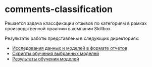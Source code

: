 # comments-classification

Решается задача классфикации отзывов по категориям в рамках производственной практики в компании Skillbox.

Результаты работы представлены в следующих директориях:

* [Исследования данных и моделей в формате отчетов](./reports)
* [Скрипты обучения выбранных моделей](./src)
* [Результаты обучения моделей](./results)
